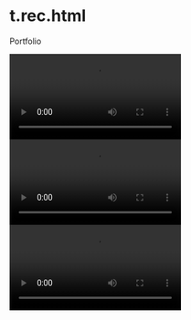 # t.rec.html
Portfolio
<div class="video-grid">
  <div class="video-item">
    <video src="https://instagram.fbfh3-3.fna.fbcdn.net/o1/v/t16/f1/m82/374A3C850BFC74CEE0BB8880A97B79AC_video_dashinit.mp4?efg=eyJxZV9ncm91cHMiOiJbXCJpZ193ZWJfZGVsaXZlcnlfdnRzX290ZlwiXSIsInZlbmNvZGVfdGFnIjoidnRzX3ZvZF91cmxnZW4uNzIwLmNsaXBzLmJhc2VsaW5lIn0&amp;_nc_ht=instagram.fbfh3-3.fna.fbcdn.net&amp;_nc_cat=108&amp;vs=763621401850399_3624150535&amp;_nc_vs=HBksFQIYT2lnX3hwdl9yZWVsc19wZXJtYW5lbnRfcHJvZC8zNzRBM0M4NTBCRkM3NENFRTBCQjg4ODBBOTdCNzlBQ192aWRlb19kYXNoaW5pdC5tcDQVAALIAQAVABgkR0xZTmpCSXowenFQcWJ3QUFPXzV2WHZTWVRvbGJwUjFBQUFGFQICyAEAKAAYABsAFQAAJvyu0KfqhOA%2FFQIoAkMzLBdALMzMzMzMzRgSZGFzaF9iYXNlbGluZV8xX3YxEQB1%2FgcA&amp;ccb=9-4&amp;oh=00_AfBQuLucSMkSoaooqIJam1xO8qOK2JeWF59KaGVdyg3dyw&amp;oe=642F7A8A&amp;_nc_sid=1527a3"></video>
  </div>
  <div class="[video-item](https://instagram.fbfh3-3.fna.fbcdn.net/o1/v/t16/f1/m82/374A3C850BFC74CEE0BB8880A97B79AC_video_dashinit.mp4?efg=eyJxZV9ncm91cHMiOiJbXCJpZ193ZWJfZGVsaXZlcnlfdnRzX290ZlwiXSIsInZlbmNvZGVfdGFnIjoidnRzX3ZvZF91cmxnZW4uNzIwLmNsaXBzLmJhc2VsaW5lIn0&amp;_nc_ht=instagram.fbfh3-3.fna.fbcdn.net&amp;_nc_cat=108&amp;vs=763621401850399_3624150535&amp;_nc_vs=HBksFQIYT2lnX3hwdl9yZWVsc19wZXJtYW5lbnRfcHJvZC8zNzRBM0M4NTBCRkM3NENFRTBCQjg4ODBBOTdCNzlBQ192aWRlb19kYXNoaW5pdC5tcDQVAALIAQAVABgkR0xZTmpCSXowenFQcWJ3QUFPXzV2WHZTWVRvbGJwUjFBQUFGFQICyAEAKAAYABsAFQAAJvyu0KfqhOA%2FFQIoAkMzLBdALMzMzMzMzRgSZGFzaF9iYXNlbGluZV8xX3YxEQB1%2FgcA&amp;ccb=9-4&amp;oh=00_AfBQuLucSMkSoaooqIJam1xO8qOK2JeWF59KaGVdyg3dyw&amp;oe=642F7A8A&amp;_nc_sid=1527a3)"><video src="video2.mp4"></video>
  </div>
  <div class="video-item">
    <video src="video3.mp4"></video>
  </div>
  <!-- Adicione mais vídeos aqui -->
</div>
